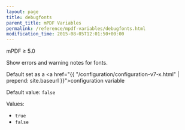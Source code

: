 ```yaml
---
layout: page
title: debugfonts
parent_title: mPDF Variables
permalink: /reference/mpdf-variables/debugfonts.html
modification_time: 2015-08-05T12:01:50+00:00
---
```



mPDF &ge; 5.0

Show errors and warning notes for fonts.

Default set as a <a href="{{ "/configuration/configuration-v7-x.html" | prepend: site.baseurl }}">configuration variable</a>

Default value: `false`

Values:
* `true`
* `false`


